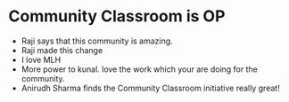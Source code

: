 # Community Classroom is OP

- Raji says that this community is amazing.
-  Raji made this change
- I love MLH
- More power to kunal. love the work which your are doing for the community.
- Anirudh Sharma finds the Community Classroom initiative really great!

